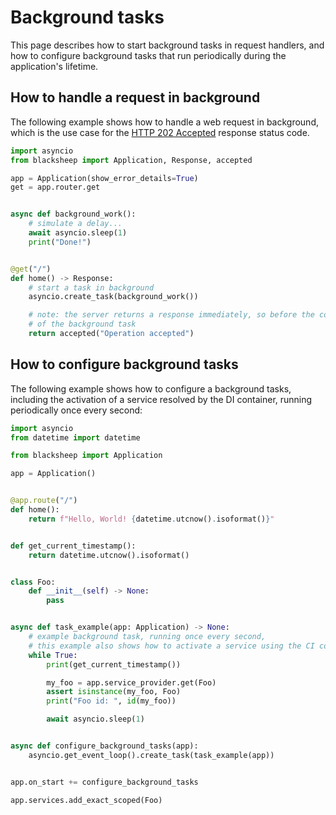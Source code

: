 # Background tasks
This page describes how to start background tasks in request handlers, and how
to configure background tasks that run periodically during the application's
lifetime.

## How to handle a request in background

The following example shows how to handle a web request in background, which
is the use case for the [HTTP 202 Accepted](https://developer.mozilla.org/en-US/docs/Web/HTTP/Status/202)
response status code.

```python
import asyncio
from blacksheep import Application, Response, accepted

app = Application(show_error_details=True)
get = app.router.get


async def background_work():
    # simulate a delay...
    await asyncio.sleep(1)
    print("Done!")


@get("/")
def home() -> Response:
    # start a task in background
    asyncio.create_task(background_work())

    # note: the server returns a response immediately, so before the conclusion
    # of the background task
    return accepted("Operation accepted")

```

## How to configure background tasks

The following example shows how to configure a background tasks, including
the activation of a service resolved by the DI container, running periodically
once every second:

```python
import asyncio
from datetime import datetime

from blacksheep import Application

app = Application()


@app.route("/")
def home():
    return f"Hello, World! {datetime.utcnow().isoformat()}"


def get_current_timestamp():
    return datetime.utcnow().isoformat()


class Foo:
    def __init__(self) -> None:
        pass


async def task_example(app: Application) -> None:
    # example background task, running once every second,
    # this example also shows how to activate a service using the CI container
    while True:
        print(get_current_timestamp())

        my_foo = app.service_provider.get(Foo)
        assert isinstance(my_foo, Foo)
        print("Foo id: ", id(my_foo))

        await asyncio.sleep(1)


async def configure_background_tasks(app):
    asyncio.get_event_loop().create_task(task_example(app))


app.on_start += configure_background_tasks

app.services.add_exact_scoped(Foo)
```
